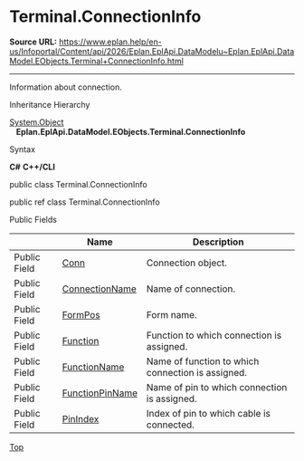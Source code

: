 # Terminal.ConnectionInfo

**Source URL:** https://www.eplan.help/en-us/Infoportal/Content/api/2026/Eplan.EplApi.DataModelu~Eplan.EplApi.DataModel.EObjects.Terminal+ConnectionInfo.html

---

Information about connection.

Inheritance Hierarchy

[System.Object](#)  
   **Eplan.EplApi.DataModel.EObjects.Terminal.ConnectionInfo**

Syntax

**C#**
**C++/CLI**


public class Terminal.ConnectionInfo

public ref class Terminal.ConnectionInfo

Public Fields

|  | Name | Description |
| --- | --- | --- |
| Public Field | [Conn](Eplan.EplApi.DataModelu~Eplan.EplApi.DataModel.EObjects.Terminal+ConnectionInfo~Conn.html) | Connection object. |
| Public Field | [ConnectionName](Eplan.EplApi.DataModelu~Eplan.EplApi.DataModel.EObjects.Terminal+ConnectionInfo~ConnectionName.html) | Name of connection. |
| Public Field | [FormPos](Eplan.EplApi.DataModelu~Eplan.EplApi.DataModel.EObjects.Terminal+ConnectionInfo~FormPos.html) | Form name. |
| Public Field | [Function](Eplan.EplApi.DataModelu~Eplan.EplApi.DataModel.EObjects.Terminal+ConnectionInfo~Function.html) | Function to which connection is assigned. |
| Public Field | [FunctionName](Eplan.EplApi.DataModelu~Eplan.EplApi.DataModel.EObjects.Terminal+ConnectionInfo~FunctionName.html) | Name of function to which connection is assigned. |
| Public Field | [FunctionPinName](Eplan.EplApi.DataModelu~Eplan.EplApi.DataModel.EObjects.Terminal+ConnectionInfo~FunctionPinName.html) | Name of pin to which connection is assigned. |
| Public Field | [PinIndex](Eplan.EplApi.DataModelu~Eplan.EplApi.DataModel.EObjects.Terminal+ConnectionInfo~PinIndex.html) | Index of pin to which cable is connected. |

[Top](#top)
